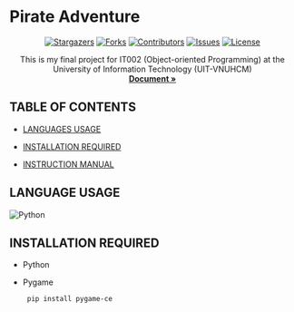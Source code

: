 # Pirate Adventure
 
<a name="readme-top"></a>

<div align="center">
  
  [![Stargazers][stars-shield]][stars-url]
  [![Forks][forks-shield]][forks-url]
  [![Contributors][contributors-shield]][contributors-url]
  [![Issues][issues-shield]][issues-url]
  [![License][license-shield]][license-url]
  
</div>


  <p align="center">
    This is my final project for IT002 (Object-oriented Programming) at the University of Information Technology (UIT-VNUHCM)
    <br />
    <a href="https://github.com/chisngooo/IT002-PirateAdventure"><strong>Document »</strong></a>
    <br />

  </p>
</div>

## TABLE OF CONTENTS

<!-- [Ý tưởng](#ý-tưởng) -->
- [LANGUAGES USAGE](#LANGUAGE-USAGE)

- [INSTALLATION REQUIRED](#INSTALLATION-REQUIRED)

- [INSTRUCTION MANUAL](#INSTRUCTION-MANUAL)

<!-- ABOUT THE PROJECT -->

<!--## Ý tưởng

<!-- [![Product Name Screen Shot][product-screenshot]](https://example.com) 

<!-- [![Product Name Screen Shot][product-screenshot]](https://example.com) 

viết đại cái gì vô đây nè

<p align="right">(<a href="#readme-top">Lên đầu trang</a>)</p> -->

## LANGUAGE USAGE

<!-- - [![Flutter][flutter]][flutter-url]
- [![Firebase][firebase]][firebase-url] -->

![Python](https://img.shields.io/badge/python-3670A0?style=for-the-badge&logo=python&logoColor=ffdd54)


<!-- GETTING STARTED -->


## INSTALLATION REQUIRED

- Python
- Pygame
  
  ```shell
   pip install pygame-ce

[contributors-shield]: https://img.shields.io/github/contributors/lamisgosu11/se104-final-website.svg?style=for-the-badge
[contributors-url]: https://github.com/lamisgosu11/se104-final-website/graphs/contributors
[forks-shield]: https://img.shields.io/github/forks/lamisgosu11/se104-final-website.svg?style=for-the-badge
[forks-url]: https://github.com/lamisgosu11/se104-final-website/network/members
[stars-shield]: https://img.shields.io/github/stars/lamisgosu11/se104-final-website.svg?style=for-the-badge
[stars-url]: https://github.com/lamisgosu11/se104-final-website/stargazers
[issues-shield]: https://img.shields.io/github/issues/lamisgosu11/se104-final-website.svg?style=for-the-badge
[issues-url]: https://github.com/github_username/repo_name/issues
[license-shield]: https://img.shields.io/github/license/lamisgosu11/se104-final-website.svg?style=for-the-badge
[license-url]: https://github.com/lamisgosu11/se104-final-website/blob/main/LICENSE
[product-screenshot]: md-images/screenshot.png
[Django]: https://img.shields.io/badge/Django-092E20?style=for-the-badge&logo=django&logoColor=white
[SQLITE]: https://img.shields.io/badge/SQLite-07405E?style=for-the-badge&logo=sqlite&logoColor=white
[NGROK]: https://img.shields.io/badge/Ngrok-1F1E37?style=for-the-badge&logo=ngrok&logoColor=white
[HTML]: https://img.shields.io/badge/HTML-239120?style=for-the-badge&logo=html5&logoColor=white
[CSS]: https://img.shields.io/badge/CSS-239120?&style=for-the-badge&logo=css3&logoColor=white
[SCSS]: https://img.shields.io/badge/Sass-CC6699?style=for-the-badge&logo=sass&logoColor=white
[JAVASCRIPT]: https://img.shields.io/badge/JavaScript-323330?style=for-the-badge&logo=javascript&logoColor=F7DF1E

